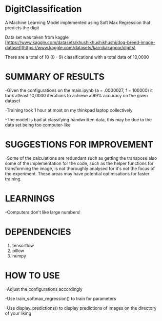 # DigitClassification
A Machine Learning Model implemented using Soft Max Regression that predicts the digit

Data set was taken from kaggle  
[https://www.kaggle.com/datasets/khushikhushikhushi/dog-breed-image-dataset](https://www.kaggle.com/datasets/karnikakapoor/digits)

There are a total of 10 (0 - 9) classifications with a total data of 10,0000

# SUMMARY OF RESULTS
-Given the configurations on the main.ipynb (a = .0000027, f = 100000)
it took atleast 10,0000 iterations to achieve a 99% accuracy on the given dataset

-Training took 1 hour at most on my thinkpad laptop collectively

-The model is bad at classifying handwritten data, this may be due to the data set being 
 too computer-like

# SUGGESTIONS FOR IMPROVEMENT
-Some of the calculations are redundant such as getting the transpose
 also some of the implementation for the code, such as the helper functions for transforming the 
 image, is not thoroughly analysed for it's not the focus of the experiment. These areas may have
 potential optimisations for faster training.

# LEARNINGS
-Computers don't like large numbers!

# DEPENDENCIES
1. tensorflow
2. pillow
3. numpy

# HOW TO USE
-Adjust the configurations accordingly

-Use train_softmax_regression() to train for parameters

-Use display_predictions() to display predictions of images on the directory of your liking
